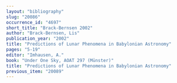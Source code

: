 ```yaml
---
layout: "bibliography"
slug: "20086"
occurrence_id: "4697"
short_title: "Brack-Bernsen 2002"
author: "Brack-Bernsen, Lis"
publication_year: "2002"
title: "Predictions of Lunar Phenomena in Babylonian Astronomy"
pages: "5-19"
editor: "Imhausen, A."
book: "Under One Sky, AOAT 297 (Münster)"
title: "Predictions of Lunar Phenomena in Babylonian Astronomy"
previous_item: "20089"
---
```

